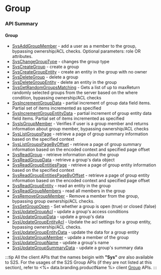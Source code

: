 # Group




### API Summary

#### Group
* [SysAddGroupMember](/api/capi/group/sysaddgroupmember) - add a user as a member to the group, bypassing ownership/ACL checks. Optional parameters: role OR attributes.
* [SysChangeGroupType](/api/capi/group/syschangegrouptype) - changes the group type
* [SysCreateGroup](/api/capi/group/syscreategroup) - create a group
* [SysCreateGroupEntity](/api/capi/group/syscreategroupentity) - create an entity in the group with no owner
* [SysDeleteGroup](/api/capi/group/sysdeletegroup) - delete a group
* [SysDeleteGroupEntity](/api/capi/group/sysdeletegroupentity) - delete an entity in the group
* [SysGetRandomGroupsMatching](/api/capi/group/sysgetrandomgroupsmatching) - Gets a list of up to maxReturn randomly selected groups from the server based on the where condition, bypassing ownership/ACL checks
* [SysIncrementGroupData](/api/capi/group/sysincrementgroupdata) - partial increment of group data field items. Partial set of items incremented as specified
* [SysIncrementGroupEntityData](/api/capi/group/sysincrementgroupentitydata) - partial increment of group entity data field items. Partial set of items incremented as specified
* [SysIsGroupMember](/api/capi/group/sysisgroupmember) - Verifies if user is a group member and returns information about group member, bypassing ownership/ACL checks
* [SysListGroupsPage](/api/capi/group/syslistgroupspage) - retrieve a page of group summary information based on the specified context
* [SysListGroupsPageByOffset](/api/capi/group/syslistgroupspagebyoffset) - retrieve a page of group summary information based on the encoded context and specified page offset
* [SysReadGroup](/api/capi/group/sysreadgroup) - retrieve information about the group
* [SysReadGroupData](/api/capi/group/sysreadgroupdata) - retrieve a group's data object
* [SysReadGroupEntitiesPage](/api/capi/group/sysreadgroupentitiespage) - retrieve a page of group entity information based on the specified context
* [SysReadGroupEntitiesPageByOffset](/api/capi/group/sysreadgroupentitiespagebyoffset) - retrieve a page of group entity information based on the encoded context and specified page offset
* [SysReadGroupEntity](/api/capi/group/sysreadgroupentity) - read an entity in the group
* [SysReadGroupMembers](/api/capi/group/sysreadgroupmembers) - read all members in the group
* [SysRemoveGroupMember](/api/capi/group/sysremovegroupmember) - Remove a member from the group, bypassing group ownership/ACL checks.
* [SysSetGroupOpen](/api/capi/group/syssetgroupopen) - Set whether a group is open (true) or closed (false)
* [SysUpdateGroupAcl](/api/capi/group/sysupdategroupacl) - update a group's access conditions
* [SysUpdateGroupData](/api/capi/group/sysupdategroupdata) - update a group's data
* [SysUpdateGroupEntityAcl](/api/capi/group/sysupdategroupentityacl) - Update the acl settings for a group entity, bypassing ownership/ACL checks.
* [SysUpdateGroupEntityData](/api/capi/group/sysupdategroupentitydata) - update the data for a group entity
* [SysUpdateGroupMember](/api/capi/group/sysupdategroupmember) - update a member of the group
* [SysUpdateGroupName](/api/capi/group/sysupdategroupname) - update a group's name
* [SysUpdateGroupSummaryData](/api/capi/group/sysupdategroupsummarydata) - update a group's summary data

:::tip
All the client APIs that the names beigin with <strong>"Sys"</strong> <em>are</em> also available to S2S. 
For the usages of the S2S Group APIs (if they are not listed at this section),
refer to <%= data.branding.productName %> client [Group](/api/capi/group) APIs.
:::

<DocCardList />